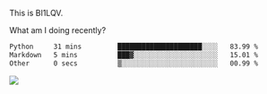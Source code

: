 This is BI1LQV.

What am I doing recently?

<!--START_SECTION:waka-->

```txt
Python     31 mins         █████████████████████░░░░   83.99 %
Markdown   5 mins          ███▓░░░░░░░░░░░░░░░░░░░░░   15.01 %
Other      0 secs          ▒░░░░░░░░░░░░░░░░░░░░░░░░   00.99 %
```

<!--END_SECTION:waka-->

<img src="https://github-readme-stats.vercel.app/api?username=bi1lqv&show_icons=true&count_private=true">
